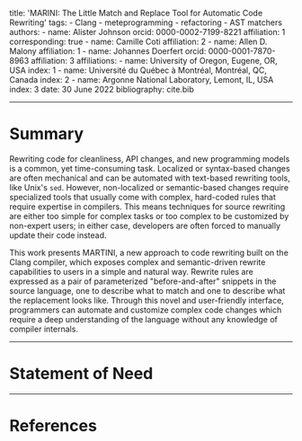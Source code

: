 <!--
- authors and affiliations
- high level summary
- statement of need: illustrates research purpose and context in related work
- references
-->

title: 'MARINI: The Little Match and Replace Tool for Automatic Code Rewriting'
tags:
	- Clang
	- meteprogramming
	- refactoring
	- AST matchers
authors:
	- name: Alister Johnson
		orcid: 0000-0002-7199-8221
		affiliation: 1
		corresponding: true
	- name: Camille Coti
		affiliation: 2
	- name: Allen D. Malony
		affiliation: 1
	- name: Johannes Doerfert
		orcid: 0000-0001-7870-8963
		affiliation: 3
affiliations:
	- name: University of Oregon, Eugene, OR, USA
		index: 1
	- name: Université du Québec à Montréal, Montréal, QC, Canada
		index: 2
	- name: Argonne National Laboratory, Lemont, IL, USA
		index: 3
date: 30 June 2022
bibliography: cite.bib

---

# Summary

Rewriting code for cleanliness, API changes, and new programming models is a
common, yet time-consuming task. Localized or syntax-based changes are often
mechanical and can be automated with text-based rewriting tools, like Unix's
`sed`. However, non-localized or semantic-based changes require specialized
tools that usually come with complex, hard-coded rules that require expertise
in compilers. This means techniques for source rewriting are either too
simple for complex tasks or too complex to be customized by non-expert users;
in either case, developers are often forced to manually update their code
instead.

This work presents MARTINI, a new approach to code rewriting built on the
Clang compiler, which exposes complex and semantic-driven rewrite capabilities
to users in a simple and natural way. Rewrite rules are expressed as a pair
of parameterized "before-and-after" snippets in the source language, one
to describe what to match and one to describe what the replacement looks like.
Through this novel and user-friendly interface, programmers can automate
and customize complex code changes which require a deep understanding of
the language without any knowledge of compiler internals.

---

# Statement of Need

---

# References
